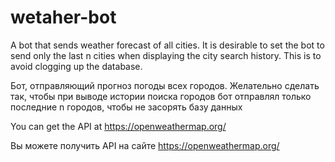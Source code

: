 # wetaher-bot
A bot that sends weather forecast of all cities. It is desirable to set the bot to send only the last n cities when displaying the city search history. This is to avoid clogging up the database.

Бот, отправляющий прогноз погоды всех городов. Желательно сделать так, чтобы при выводе истории поиска городов бот отправлял только последние n городов, чтобы не засорять базу данных

You can get the API at https://openweathermap.org/

Вы можете получить API на сайте https://openweathermap.org/
